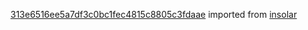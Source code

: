 [313e6516ee5a7df3c0bc1fec4815c8805c3fdaae](https://github.com/insolar/insolar/commit/313e6516ee5a7df3c0bc1fec4815c8805c3fdaae) imported from [insolar](https://github.com/insolar/insolar)
